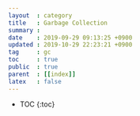```yaml
---
layout  : category
title   : Garbage Collection
summary : 
date    : 2019-09-29 09:13:25 +0900
updated : 2019-10-29 22:23:21 +0900
tag     : gc
toc     : true
public  : true
parent  : [[index]]
latex   : false
---
```

* TOC
{:toc}

# 
